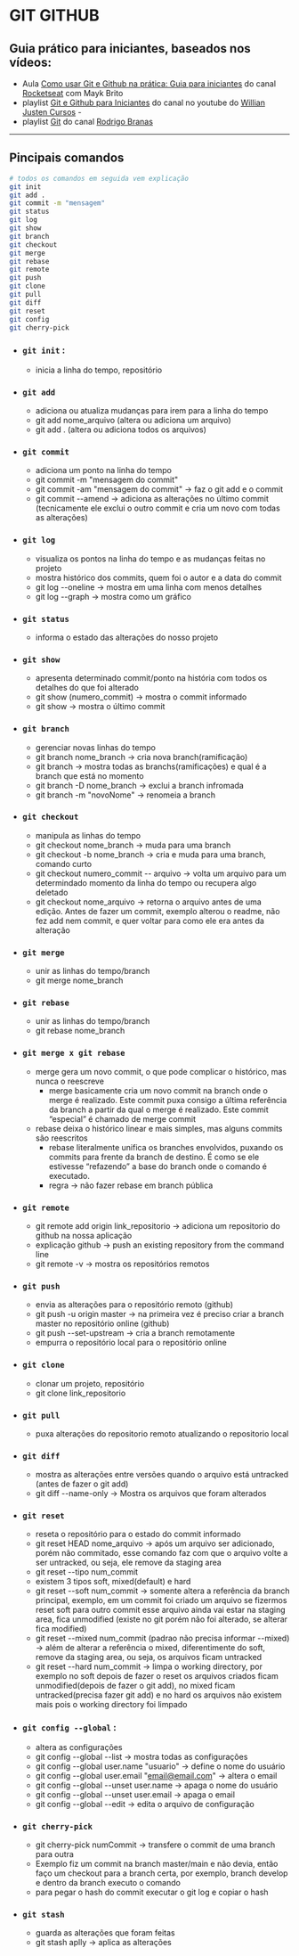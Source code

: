 # GIT GITHUB
## Guia prático para iniciantes, baseados nos vídeos:

- Aula [Como usar Git e Github na prática: Guia para iniciantes](https://www.youtube.com/watch?v=2alg7MQ6_sI) do canal [Rocketseat](https://www.youtube.com/channel/UCSfwM5u0Kce6Cce8_S72olg) com Mayk Brito 
- playlist [Git e Github para Iniciantes](https://www.youtube.com/playlist?list=PLlAbYrWSYTiPA2iEiQ2PF_A9j__C4hi0A) do canal no youtube do [Willian Justen Cursos](https://www.youtube.com/channel/UCa12brLWzCqnxN0KOyjfmJQ) - 
- playlist [Git](https://www.youtube.com/playlist?list=PLQCmSnNFVYnRdgxOC_ufH58NxlmM6VYd1) do canal [Rodrigo Branas](https://www.youtube.com/channel/UCkqOofjb7nl6V8vXrIbGtiQ)

--------------------
## Pincipais comandos

```bash
# todos os comandos em seguida vem explicação
git init
git add .
git commit -m "mensagem"
git status
git log
git show
git branch
git checkout
git merge
git rebase
git remote
git push
git clone
git pull
git diff
git reset
git config
git cherry-pick
```

* ### `git init` : 
    - inicia a linha do tempo, repositório

* ### `git add` 
    - adiciona ou atualiza mudanças para irem para a linha do tempo
    - git add nome_arquivo (altera ou adiciona um arquivo)
    - git add . (altera ou adiciona todos os arquivos)

* ### `git commit` 
    - adiciona um ponto na linha do tempo
    - git commit -m "mensagem do commit"
    - git commit -am "mensagem do commit" -> faz o git add e o commit
    - git commit --amend -> adiciona as alterações no último commit (tecnicamente ele exclui o outro commit e cria um novo com todas as alterações)

* ### `git log`
    - visualiza os pontos na linha do tempo e as mudanças feitas no projeto
    - mostra histórico dos commits, quem foi o autor e a data do commit 
    - git log --oneline -> mostra em uma linha com menos detalhes
    - git log --graph -> mostra como um gráfico

* ### `git status` 
    - informa o estado das alterações do nosso projeto

* ### `git show` 
    - apresenta determinado commit/ponto na história com todos os detalhes do que foi alterado
    - git show (numero_commit) -> mostra o commit informado 
    - git show -> mostra o último commit

* ### `git branch` 
    - gerenciar novas linhas do tempo
    - git branch nome_branch -> cria nova branch(ramificação)
    - git branch -> mostra todas as branchs(ramificações) e qual é a branch que está no momento
    - git branch -D nome_branch -> exclui a branch infromada 
    - git branch -m "novoNome" -> renomeia a branch

* ### `git checkout`
    - manipula as linhas do tempo
    - git checkout nome_branch -> muda para uma branch
    - git checkout -b nome_branch -> cria e muda para uma branch, comando curto
    - git checkout numero_commit -- arquivo -> volta um arquivo para um determindado momento da linha do tempo ou recupera algo deletado
    - git checkout nome_arquivo -> retorna o arquivo antes de uma edição. Antes de fazer um commit, exemplo alterou o readme, não fez add nem commit, e quer voltar para como ele era antes da alteração

* ### `git merge`
    - unir as linhas do tempo/branch
    - git merge nome_branch 

* ### `git rebase`
    - unir as linhas do tempo/branch
    - git rebase nome_branch 

* ### `git merge x git rebase`
    - merge gera um novo commit, o que pode complicar o histórico, mas nunca o reescreve
        - merge basicamente cria um novo commit na branch onde o merge é realizado. Este commit puxa consigo a última referência da branch a partir da qual o merge é realizado. Este commit “especial” é chamado de merge commit
    - rebase deixa o histórico linear e mais simples, mas alguns commits são reescritos
        - rebase literalmente unifica os branches envolvidos, puxando os commits para frente da branch de destino. É como se ele estivesse “refazendo” a base do branch onde o comando é executado.
        - regra -> não fazer rebase em branch pública

* ### `git remote`
    - git remote add origin link_repositorio -> adiciona um repositorio do github na nossa aplicação
    - explicação github -> push an existing repository from the command line
    - git remote -v -> mostra os repositórios remotos

* ### `git push`
    - envia as alterações para o repositório remoto (github)
    - git push -u origin master -> na primeira vez é preciso criar a branch master no repositório online (github)
    -  git push --set-upstream <remote> <branch> -> cria a branch remotamente 
    - empurra o repositório local para o repositório online

* ### `git clone`
    - clonar um projeto, repositório
    - git clone link_repositorio

* ### `git pull`
    - puxa alterações do repositorio remoto atualizando o repositorio local

* ### `git diff`
    - mostra as alterações entre versões quando o arquivo está untracked (antes de fazer o git add)
    - git diff --name-only -> Mostra os arquivos que foram alterados

* ### `git reset`
    - reseta o repositório para o estado do commit informado 
    - git reset HEAD nome_arquivo -> após um arquivo ser adicionado, porém não commitado, esse comando faz com que o arquivo volte a ser untracked, ou seja, ele remove da staging area
    - git reset --tipo num_commit
    - existem 3 tipos soft, mixed(default) e hard 
    - git reset --soft num_commit -> somente altera a referência da branch principal, exemplo, em um commit foi criado um arquivo se fizermos reset soft para outro commit esse arquivo ainda vai estar na staging area, fica unmodified (existe no git porém não foi alterado, se alterar fica modified)
    - git reset --mixed num_commit (padrao não precisa informar --mixed) -> além de alterar a referência o mixed, diferentimente do soft, remove da staging area, ou seja, os arquivos ficam untracked
    - git reset --hard num_commit -> limpa o working directory, por exemplo no soft depois de fazer o reset os arquivos criados ficam unmodified(depois de fazer o git add), no mixed ficam untracked(precisa fazer git add) e no hard os arquivos não existem mais pois o working directory foi limpado

* ### `git config --global` : 
    - altera as configurações
    - git config --global --list -> mostra todas as configurações
    - git config --global user.name "usuario" -> define o nome do usuário
    - git config --global user.email "email@email.com" -> altera o email
    - git config --global --unset user.name -> apaga o nome do usuário
    - git config --global --unset user.email -> apaga o email
    - git config --global --edit -> edita o arquivo de configuração


* ### `git cherry-pick`
    - git cherry-pick numCommit -> transfere o commit de uma branch para outra
    - Exemplo fiz um commit na branch master/main e não devia, então faço um checkout para a branch certa, por exemplo, branch develop e dentro da branch executo o comando 
    - para pegar o hash do commit executar o git log e copiar o hash

* ### `git stash`
    - guarda as alterações que foram feitas
    - git stash aplly -> aplica as alterações



